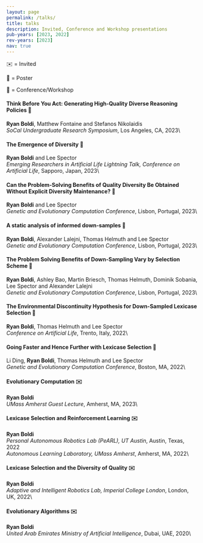 ```yaml
---
layout: page
permalink: /talks/
title: talks
description: Invited, Conference and Workshop presentations
pub-years: [2023, 2022]
rev-years: [2023]
nav: true
---
```

:envelope: = Invited

 :pushpin: = Poster

:briefcase: = Conference/Workshop

#### Think Before You Act: Generating High-Quality Diverse Reasoning Policies :pushpin:
**Ryan Boldi**, Matthew Fontaine and Stefanos Nikolaidis   
*SoCal Undergraduate Research Symposium*, Los Angeles, CA, 2023\\

#### The Emergence of Diversity  :briefcase:
**Ryan Boldi** and Lee Spector  
*Emerging Researchers in Artificial Life Lightning Talk, Conference on Artificial Life*, Sapporo, Japan, 2023\\

#### Can the Problem-Solving Benefits of Quality Diversity Be Obtained Without Explicit Diversity Maintenance?  :briefcase:
**Ryan Boldi** and Lee Spector  
*Genetic and Evolutionary Computation Conference*, Lisbon, Portugal, 2023\\

#### A static analysis of informed down-samples :pushpin:
**Ryan Boldi**, Alexander Lalejni, Thomas Helmuth and Lee Spector   
*Genetic and Evolutionary Computation Conference*, Lisbon, Portugal, 2023\\

#### The Problem Solving Benefits of Down-Sampling Vary by Selection Scheme :pushpin:
**Ryan Boldi**, Ashley Bao, Martin Briesch, Thomas Helmuth, Dominik Sobania, Lee Spector and Alexander Lalejni  
*Genetic and Evolutionary Computation Conference*, Lisbon, Portugal, 2023\\

#### The Environmental Discontinuity Hypothesis for Down-Sampled Lexicase Selection :briefcase:
**Ryan Boldi**, Thomas Helmuth and Lee Spector      
*Conference on Artificial Life*, Trento, Italy, 2022\\

#### Going Faster and Hence Further with Lexicase Selection :pushpin:
Li Ding, **Ryan Boldi**, Thomas Helmuth and Lee Spector     
*Genetic and Evolutionary Computation Conference*, Boston, MA, 2022\\

#### Evolutionary Computation :envelope:
**Ryan Boldi**  
*UMass Amherst Guest Lecture*, Amherst, MA, 2023\\

#### Lexicase Selection and Reinforcement Learning :envelope:
**Ryan Boldi**  
*Personal Autonomous Robotics Lab (PeARL), UT Austin*, Austin, Texas, 2022    
*Autonomous Learning Laboratory, UMass Amherst*, Amherst, MA, 2022\\

#### Lexicase Selection and the Diversity of Quality :envelope:
**Ryan Boldi**  
*Adaptive and Intelligent Robotics Lab, Imperial College London*, London, UK, 2022\\

#### Evolutionary Algorithms :envelope:
**Ryan Boldi**  
*United Arab Emirates Ministry of Artificial Intelligence*, Dubai, UAE, 2020\\